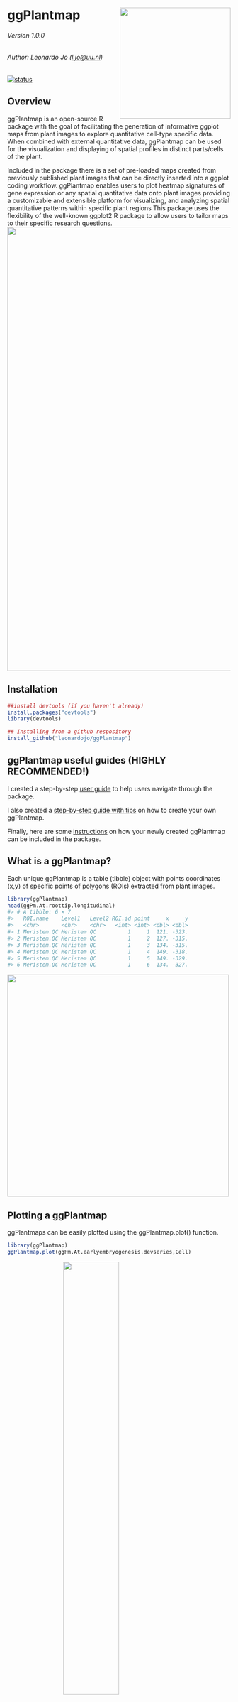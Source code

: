 
# ggPlantmap <img src="man/figures/hex.png" align="right" height="250"/>

###### Version 1.0.0

###### Author: Leonardo Jo (<l.jo@uu.nl>)

<!-- badges: start -->

[![status](https://joss.theoj.org/papers/2642d62fd8fa1570556da2ba79923c9f/status.svg)](https://joss.theoj.org/papers/2642d62fd8fa1570556da2ba79923c9f)
<!-- badges: end -->

## Overview

ggPlantmap is an open-source R package with the goal of facilitating the
generation of informative ggplot maps from plant images to explore
quantitative cell-type specific data. When combined with external
quantitative data, ggPlantmap can be used for the visualization and
displaying of spatial profiles in distinct parts/cells of the plant.

Included in the package there is a set of pre-loaded maps created from
previously published plant images that can be directly inserted into a
ggplot coding workflow. ggPlantmap enables users to plot heatmap
signatures of gene expression or any spatial quantitative data onto
plant images providing a customizable and extensible platform for
visualizing, and analyzing spatial quantitative patterns within specific
plant regions This package uses the flexibility of the well-known
ggplot2 R package to allow users to tailor maps to their specific
research questions.
<img src="man/figures/ggPlantmap.example.jpg" align="center" width="1000"/>

## Installation

``` r
##install devtools (if you haven't already)
install.packages("devtools")
library(devtools)

## Installing from a github respository
install_github("leonardojo/ggPlantmap")
```

## ggPlantmap useful guides (HIGHLY RECOMMENDED!)

I created a step-by-step [user
guide](https://github.com/leonardojo/ggPlantmap/blob/main/ggPlantmap.userguide.md)
to help users navigate through the package.

I also created a [step-by-step guide with
tips](https://github.com/leonardojo/ggPlantmap/blob/main/TutorialforXMLfile.pdf)
on how to create your own ggPlantmap.

Finally, here are some
[instructions](https://github.com/leonardojo/ggPlantmap/blob/main/contributetoggPlantmap.md)
on how your newly created ggPlantmap can be included in the package.

## What is a ggPlantmap?

Each unique ggPlantmap is a table (tibble) object with points
coordinates (x,y) of specific points of polygons (ROIs) extracted from
plant images.

``` r
library(ggPlantmap)
head(ggPm.At.roottip.longitudinal)
#> # A tibble: 6 × 7
#>   ROI.name    Level1   Level2 ROI.id point     x     y
#>   <chr>       <chr>    <chr>   <int> <int> <dbl> <dbl>
#> 1 Meristem.QC Meristem QC          1     1  121. -323.
#> 2 Meristem.QC Meristem QC          1     2  127. -315.
#> 3 Meristem.QC Meristem QC          1     3  134. -315.
#> 4 Meristem.QC Meristem QC          1     4  149. -318.
#> 5 Meristem.QC Meristem QC          1     5  149. -329.
#> 6 Meristem.QC Meristem QC          1     6  134. -327.
```

<img src="man/figures/guide/Slide6.JPG" align="center" height="500"/>

## Plotting a ggPlantmap

ggPlantmaps can be easily plotted using the ggPlantmap.plot() function.

``` r
library(ggPlantmap)
ggPlantmap.plot(ggPm.At.earlyembryogenesis.devseries,Cell)
```

<img src="man/figures/README-unnamed-chunk-4-1.png" width="50%" style="display: block; margin: auto;" />

``` r
ggPlantmap.plot(ggPm.At.roottip.longitudinal,Level1)
```

<img src="man/figures/README-unnamed-chunk-4-2.png" width="50%" style="display: block; margin: auto;" />

## Pre-loaded ggPlantmaps

The package contain a series of pre-loaded ggPlantmaps created from
previously published plant images. I hope to update the package with the
contribution of the plant research community.

``` r
library(ggPlantmap)
ggPm.summary
#> # A tibble: 16 × 9
#>    ggPlantmap.name   Species Tissue Type  Descr…¹ Layers Image…² Made.by Conta…³
#>    <chr>             <chr>   <chr>  <chr> <chr>   <chr>  <chr>   <chr>   <chr>  
#>  1 ggPm.At.roottip.… Arabid… root   cros… Cross-… Cells  https:… Leonar… jo.leo…
#>  2 ggPm.At.roottip.… Arabid… root   long… Longit… Cells  https:… Leonar… jo.leo…
#>  3 ggPm.At.3weekros… Arabid… roset… top … Top vi… Leaves https:… Leonar… jo.leo…
#>  4 ggPm.At.leafepid… Arabid… leaf … top … Top vi… Cells  https:… Leonar… jo.leo…
#>  5 ggPm.At.leaf.cro… Arabid… leaves cros… Cross-… Cells  https:… Leonar… jo.leo…
#>  6 ggPm.At.seed.dev… Arabid… seed   deve… Diagra… Cells… https:… Leonar… jo.leo…
#>  7 ggPm.At.earlyemb… Arabid… embryo deve… Diagra… Cells… https:… Leonar… jo.leo…
#>  8 ggPm.At.shootape… Arabid… shoot… long… Diagra… Layer… https:… Leonar… jo.leo…
#>  9 ggPm.At.inflores… Arabid… inflo… cros… Cross-… Cells  https:… Leonar… jo.leo…
#> 10 ggPm.Sl.root.cro… Solanu… root   cros… Cross-… Cells  https:… Leonar… jo.leo…
#> 11 ggPm.At.leaf.top… Arabid… leaf   top … Top vi… Leaves http:/… Leonar… jo.leo…
#> 12 ggPm.At.rootelon… Arabid… root … long… Longit… Cells  https:… Leonar… jo.leo…
#> 13 ggPm.At.rootmatu… Arabid… root … cros… Cross-… Cells  https:… Leonar… jo.leo…
#> 14 ggPm.At.flower.d… Arabid… flower diag… Diagra… Tissu… Taiz, … Leonar… jo.leo…
#> 15 ggPm.At.lateralr… Arabid… later… deve… Diagra… Cells… https:… Leonar… jo.leo…
#> 16 ggPm.Ms.root.cro… Medica… root   cros… Cross-… Cells  Unpubl… Leonar… jo.leo…
#> # … with abbreviated variable names ¹​Description, ²​Image.Reference,
#> #   ³​Contact.Info
```

<img src="man/figures/ggPm.someexamples.jpg" align="center" height="500"/>

## Color mapping

These maps can be easily loaded into a ggplot coding environment and
their color mapping changed based on the distinct layer classification
of each ggPlantmap.

<img src="man/figures/README-unnamed-chunk-6-1.png" width="50%" style="display: block; margin: auto;" />

<img src="man/figures/README-unnamed-chunk-7-1.png" width="50%" style="display: block; margin: auto;" />

## Overlaying external quantitative data into a ggPlantmap

With ggPlantmap you can overlay quantitative data into your ggPlantmap
to visualize it as sort of a heatmap. To do so, you will need another
table that contains quantitative data attributed to your ROIs.
<img src="man/figures/guide/Slide7.JPG" align="center" width="1200"/><br />

This approach can be very helpful for R Shiny app developers to create
web interactive tools to visualize quantitative data in plant cell or
structures.

Some examples of heatmaps generated from available published data:
<img src="man/figures/README-Slide2.PNG" align="center" width="1000"/><br />
<img src="man/figures/README-Slide3.PNG" align="center" width="1000"/><br />

## Is ggPlantmap only usefull for molecular expression data?

Not at all. ggPlantmap can also be used to produce many other type of
plots. Essentially anything that you can trace, you can create! Be
creative! I hope to build a community where people explore the usage of
ggPlantmap for the communication of Plant science.

<img src="man/figures/README-Slide4.PNG" align="center" width="1000"/><br />

## How can I create my own ggPlantmap?

The principle of creating a ggPlantmap is fairly simple. We generate a
list of ROIs (region of interests) in the Icy open-source software
(<https://icy.bioimageanalysis.org/>) from any plant image. These ROIs
are saved as XML files and later be converted into ggPlantmaps with the
XML.to.ggPlantmap() function. [We created step-by-step guide with
tips](https://github.com/leonardojo/ggPlantmap/blob/main/TutorialforXMLfile.pdf)
on how to generate xml images from plant images.

<img src="man/figures/README-Slide1.PNG" align="center" width="800"/>

``` r
new.ggPlantmap <- XML.to.ggPlantmap("data/ggPm.sample.xml")
ggPlantmap.plot(new.ggPlantmap,ROI.name)
```

<img src="man/figures/README-unnamed-chunk-8-1.png" width="50%" />

## Can my ggPlantmap be included in the package?

YES!!! Any Plant map can be included in the package. Here are some
[instructions](https://github.com/leonardojo/ggPlantmap/blob/main/contributetoggPlantmap.md)
on how your newly created ggPlantmap can be included in the package.

If you create one, please email me (<l.jo@uu.nl>) your ggPlantmap as
tab-delimited table and I’ll make sure to include in the package. You
will be credited and your information will be displayed in the summary
file. I really hope this becomes an organic package with the
contribution of the plant research community.

## Acknowledgements

I would like to acknowledge Kaisa Kajala, Lisa Oskam, Monica Garcia
Gomez, Pierre Gautrat and Kyra van der Velde for testing ggPlantmap. I
also would like to acknowledge Andres Romanowski for providing some data
for the initial tests of ggPlantmap.

## How to cite

### Pre-print

Leonardo Jo, Kaisa Kajala. ggPlantmap: an R package for the graphic
mapping of plant images. Authorea. September 21, 2023. DOI:
10.22541/au.169531385.58441696/v1
